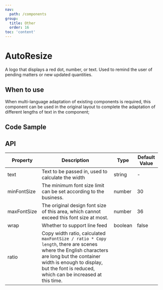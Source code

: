 ```yaml
---
nav:
  path: /components
group:
  title: Other
  order: 16
toc: 'content'
---
```


# AutoResize

<!-- <code src="../../docs/components/compatibility.tsx" inline="true"></code> -->

A logo that displays a red dot, number, or text. Used to remind the user of pending matters or new updated quantities.

## When to use

When multi-language adaptation of existing components is required, this component can be used in the original layout to complete the adaptation of different lengths of text in the component;

## Code Sample

<code src="../../demo/pages/AutoResize/index"></code>

## API

| Property    | Description                                                                                                                                                                                                                          | Type    | Default Value |
| ----------- | ------------------------------------------------------------------------------------------------------------------------------------------------------------------------------------------------------------------------------------ | ------- | ------------- |
| text        | Text to be passed in, used to calculate the width                                                                                                                                                                                    | string  | -             |
| minFontSize | The minimum font size limit can be set according to the business.                                                                                                                                                                    | number  | 30            |
| maxFontSize | The original design font size of this area, which cannot exceed this font size at most.                                                                                                                                              | number  | 36            |
| wrap        | Whether to support line feed                                                                                                                                                                                                         | boolean | false         |
| ratio       | Copy width ratio, calculated `maxFontSize / ratio * Copy length`, there are scenes where the English characters are long but the container width is enough to display, but the font is reduced, which can be increased at this time. |
